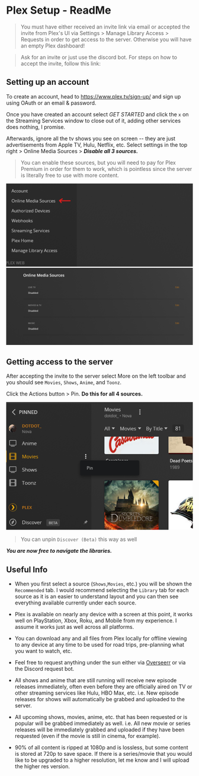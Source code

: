 # Plex Setup - ReadMe
> You must have either received an invite link via email or accepted the invite from Plex's UI via Settings > Manage Library Access > Requests in order to get access to the server. Otherwise you will have an empty Plex dashboard!
 
> Ask for an invite or just use the discord bot. For steps on how to accept the invite, follow this link: 

## Setting up an account

To create an account, head to https://www.plex.tv/sign-up/ and sign up using OAuth or an email & password.

Once you have created an account select *GET STARTED* and click the `x` on the Streaming Services window to close out of it, adding other services does nothing, I promise.

Afterwards, ignore all the tv shows you see on screen -- they are just advertisements from Apple TV, Hulu, Netflix, etc.
Select settings in the top right > Online Media Sources > ***Disable all 3 sources.***

> You can enable these sources, but you will need to pay for Plex Premium in order for them to work, which is pointless since the server is literally free to use with more content.

![shitty-media-sources](https://github.com/adrian-griffin/PlexSetupDoc/blob/main/media/OnlineMediaSources.png)
![disabled-all](https://github.com/adrian-griffin/PlexSetupDoc/blob/main/media/disabledall.png)

## Getting access to the server
After accepting the invite to the server select More on the left toolbar and you should see `Movies`, `Shows`, `Anime`, and `Toonz`.

Click the Actions button > Pin. **Do this for all 4 sources.** 

![pin-sources](https://github.com/adrian-griffin/PlexSetupDoc/blob/main/media/Pin.png)

> You can unpin `Discover (Beta)` this way as well


***You are now free to navigate the libraries.***

## Useful Info

- When you first select a source (`Shows`,`Movies`, etc.) you will be shown the `Recommended` tab. I would recommend selecting the `Library` tab for each source as it is an easier to understand layout and you can then see everything available currently under each source.

- Plex is available on nearly any device with a screen at this point, it works well on PlayStation, Xbox, Roku, and Mobile from my experience. I assume it works just as well across all platforms.

- You can download any and all files from Plex locally for offline viewing to any device at any time to be used for road trips, pre-planning what you want to watch, etc.

- Feel free to request anything under the sun either via [Overseerr](http://69.4.234.24:55277/) or via the Discord request bot.

- All shows and anime that are still running will receive new episode releases immediately, often even before they are officially aired on TV or other streaming services like Hulu, HBO Max, etc. i.e. New episode releases for shows will automatically be grabbed and uploaded to the server.

- All upcoming shows, movies, anime, etc. that has been requested or is popular will be grabbed immediately as well. i.e. All new movie or series releases will be immediately grabbed and uploaded if they have been requested (even if the movie is still in cinema, for example).

- 90% of all content is ripped at 1080p and is lossless, but some content is stored at 720p to save space. If there is a series/movie that you would like to be upgraded to a higher resolution, let me know and I will upload the higher res version.






